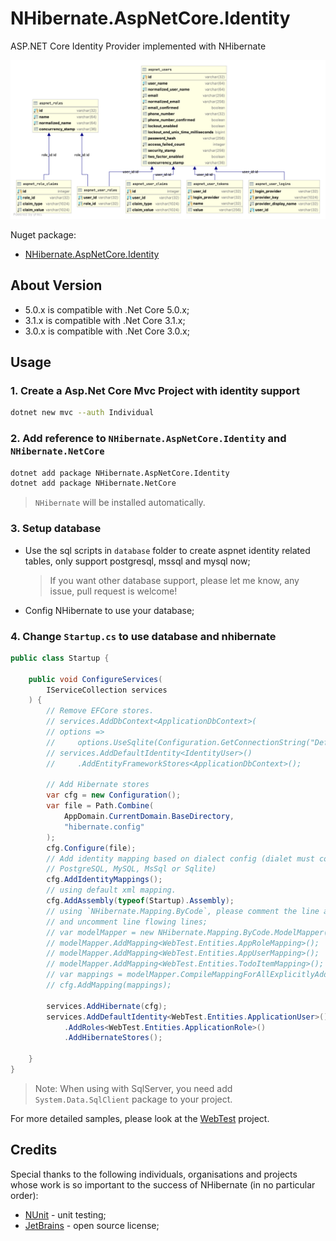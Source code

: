 # NHibernate.AspNetCore.Identity

ASP.NET Core Identity Provider implemented with NHibernate

![Database diagram](./database/db_schema.png)

Nuget package:

- [NHibernate.AspNetCore.Identity](https://www.nuget.org/packages/NHibernate.AspNetCore.Identity/)

## About Version

- 5.0.x is compatible with .Net Core 5.0.x;
- 3.1.x is compatible with .Net Core 3.1.x;
- 3.0.x is compatible with .Net Core 3.0.x;

## Usage

### 1. Create a Asp.Net Core Mvc Project with identity support

```sh
dotnet new mvc --auth Individual
```

### 2. Add reference to `NHibernate.AspNetCore.Identity` and `NHibernate.NetCore`

```sh
dotnet add package NHibernate.AspNetCore.Identity
dotnet add package NHibernate.NetCore
```

> `NHibernate` will be installed automatically.

### 3. Setup database

- Use the sql scripts in `database` folder to create aspnet identity related tables, only support postgresql, mssql and mysql now;

  > If you want other database support, please let me know, any issue, pull request is welcome!

- Config NHibernate to use your database;

### 4. Change `Startup.cs` to use database and nhibernate

```cs
public class Startup {

    public void ConfigureServices(
        IServiceCollection services
    ) {
        // Remove EFCore stores.
        // services.AddDbContext<ApplicationDbContext>(
        // options =>
        //     options.UseSqlite(Configuration.GetConnectionString("DefaultConnection")));
        // services.AddDefaultIdentity<IdentityUser>()
        //     .AddEntityFrameworkStores<ApplicationDbContext>();

        // Add Hibernate stores
        var cfg = new Configuration();
        var file = Path.Combine(
            AppDomain.CurrentDomain.BaseDirectory,
            "hibernate.config"
        );
        cfg.Configure(file);
        // Add identity mapping based on dialect config (dialet must contains
        // PostgreSQL, MySQL, MsSql or Sqlite)
        cfg.AddIdentityMappings();
        // using default xml mapping.
        cfg.AddAssembly(typeof(Startup).Assembly);
        // using `NHibernate.Mapping.ByCode`, please comment the line above,
        // and uncomment line flowing lines;
        // var modelMapper = new NHibernate.Mapping.ByCode.ModelMapper();
        // modelMapper.AddMapping<WebTest.Entities.AppRoleMapping>();
        // modelMapper.AddMapping<WebTest.Entities.AppUserMapping>();
        // modelMapper.AddMapping<WebTest.Entities.TodoItemMapping>();
        // var mappings = modelMapper.CompileMappingForAllExplicitlyAddedEntities();
        // cfg.AddMapping(mappings);

        services.AddHibernate(cfg);
        services.AddDefaultIdentity<WebTest.Entities.ApplicationUser>()
            .AddRoles<WebTest.Entities.ApplicationRole>()
            .AddHibernateStores();

    }
}
```

> Note: When using with SqlServer, you need add `System.Data.SqlClient` package to your project.

For more detailed samples, please look at the [WebTest](https://github.com/nhibernate/NHibernate.AspNetCore.Identity/tree/master/test/WebTest) project.

## Credits

Special thanks to the following individuals, organisations and projects whose work is so important to the success of NHibernate (in no particular order):

- [NUnit](https://nunit.org/) - unit testing;
- [JetBrains](https://www.jetbrains.com/?from=NHibernate.AspNetCore.Identity) - open source license;
